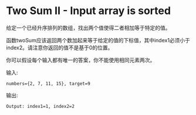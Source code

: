 # Two Sum II - Input array is sorted

给定一个已经升序排列的数组，找出两个值使得二者相加等于特定的值。

函数twoSum应该返回两个数加起来等于给定的值的下标值，其中index1必须小于index2。请注意你返回的值不是基于0的位置。

你可以假设每个输入都有唯一的答案，你不能使用相同元素两次。

输入:

```
numbers={2, 7, 11, 15}, target=9
```

输出:

```
Output: index1=1, index2=2
```